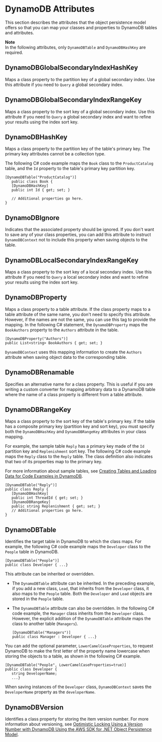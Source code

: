 # DynamoDB Attributes<a name="DeclarativeTagsList"></a>

This section describes the attributes that the object persistence model offers so that you can map your classes and properties to DynamoDB tables and attributes\.

**Note**  
In the following attributes, only `DynamoDBTable` and `DynamoDBHashKey` are required\.

## DynamoDBGlobalSecondaryIndexHashKey<a name="w187aac17c17c21c33b7"></a>

Maps a class property to the partition key of a global secondary index\. Use this attribute if you need to `Query` a global secondary index\.

## DynamoDBGlobalSecondaryIndexRangeKey<a name="w187aac17c17c21c33b9"></a>

Maps a class property to the sort key of a global secondary index\. Use this attribute if you need to `Query` a global secondary index and want to refine your results using the index sort key\.

## DynamoDBHashKey<a name="w187aac17c17c21c33c11"></a>

Maps a class property to the partition key of the table's primary key\. The primary key attributes cannot be a collection type\.

The following C\# code example maps the `Book` class to the `ProductCatalog` table, and the `Id` property to the table's primary key partition key\.

```
[DynamoDBTable("ProductCatalog")] 
   public class Book { 
   [DynamoDBHashKey] 
   public int Id { get; set; }
  
   // Additional properties go here. 
}
```

## DynamoDBIgnore<a name="w187aac17c17c21c33c13"></a>

Indicates that the associated property should be ignored\. If you don't want to save any of your class properties, you can add this attribute to instruct `DynamoDBContext` not to include this property when saving objects to the table\.

## DynamoDBLocalSecondaryIndexRangeKey<a name="w187aac17c17c21c33c15"></a>

Maps a class property to the sort key of a local secondary index\. Use this attribute if you need to `Query` a local secondary index and want to refine your results using the index sort key\.

## DynamoDBProperty<a name="w187aac17c17c21c33c17"></a>

Maps a class property to a table attribute\. If the class property maps to a table attribute of the same name, you don't need to specify this attribute\. However, if the names are not the same, you can use this tag to provide the mapping\. In the following C\# statement, the `DynamoDBProperty` maps the `BookAuthors` property to the `Authors` attribute in the table\. 

```
[DynamoDBProperty("Authors")]    
public List<string> BookAuthors { get; set; }
```

`DynamoDBContext` uses this mapping information to create the `Authors` attribute when saving object data to the corresponding table\.

## DynamoDBRenamable<a name="w187aac17c17c21c33c19"></a>

Specifies an alternative name for a class property\. This is useful if you are writing a custom converter for mapping arbitrary data to a DynamoDB table where the name of a class property is different from a table attribute\.

## DynamoDBRangeKey<a name="w187aac17c17c21c33c21"></a>

Maps a class property to the sort key of the table's primary key\. If the table has a composite primary key \(partition key and sort key\), you must specify both the `DynamoDBHashKey` and `DynamoDBRangeKey` attributes in your class mapping\.

For example, the sample table `Reply` has a primary key made of the `Id` partition key and `Replenishment` sort key\. The following C\# code example maps the `Reply` class to the `Reply` table\. The class definition also indicates that two of its properties map to the primary key\.

For more information about sample tables, see [Creating Tables and Loading Data for Code Examples in DynamoDB](SampleData.md)\.

```
[DynamoDBTable("Reply")] 
public class Reply { 
   [DynamoDBHashKey] 
   public int ThreadId { get; set; }
   [DynamoDBRangeKey]
   public string Replenishment { get; set; }
   // Additional properties go here. 
}
```

## DynamoDBTable<a name="w187aac17c17c21c33c23"></a>

Identifies the target table in DynamoDB to which the class maps\. For example, the following C\# code example maps the `Developer` class to the `People` table in DynamoDB\.

```
[DynamoDBTable("People")] 
public class Developer { ...}
```

This attribute can be inherited or overridden\.
+ The `DynamoDBTable` attribute can be inherited\. In the preceding example, if you add a new class, `Lead`, that inherits from the `Developer` class, it also maps to the `People` table\. Both the `Developer` and `Lead` objects are stored in the `People` table\.
+ The `DynamoDBTable` attribute can also be overridden\. In the following C\# code example, the `Manager` class inherits from the `Developer` class\. However, the explicit addition of the `DynamoDBTable` attribute maps the class to another table \(`Managers`\)\.

  ```
  [DynamoDBTable("Managers")] 
  public class Manager : Developer { ...}
  ```

 You can add the optional parameter, `LowerCamelCaseProperties`, to request DynamoDB to make the first letter of the property name lowercase when storing the objects to a table, as shown in the following C\# example\.

```
[DynamoDBTable("People", LowerCamelCaseProperties=true)] 
public class Developer { 
   string DeveloperName;
   ...}
```

When saving instances of the `Developer` class, `DynamoDBContext` saves the `DeveloperName` property as the `developerName`\.

## DynamoDBVersion<a name="w187aac17c17c21c33c25"></a>

Identifies a class property for storing the item version number\. For more information about versioning, see [Optimistic Locking Using a Version Number with DynamoDB Using the AWS SDK for \.NET Object Persistence Model](DynamoDBContext.VersionSupport.md)\.